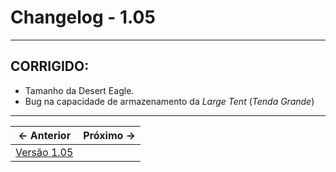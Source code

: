 # Changelog - 1.05

---
## **CORRIGIDO**:
- Tamanho da Desert Eagle.
- Bug na capacidade de armazenamento da *Large Tent* (*Tenda Grande*)
---

← Anterior             |  Próximo →
:-------------------------:|:-------------------------:
[Versão 1.05](https://stoneagemta.com/releases/dayz/1.05) |
